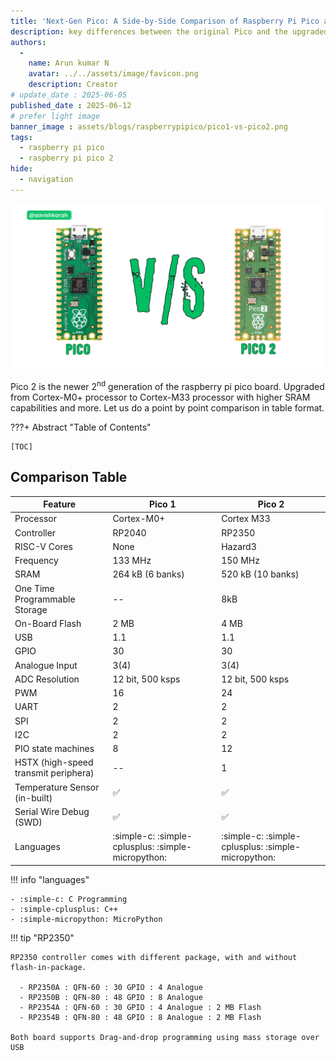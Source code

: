 ```yaml
---
title: 'Next-Gen Pico: A Side-by-Side Comparison of Raspberry Pi Pico and Pico 2'
description: key differences between the original Pico and the upgraded Pico 2.
authors:
  -
    name: Arun kumar N
    avatar: ../../assets/image/favicon.png
    description: Creator
# update_date : 2025-06-05
published_date : 2025-06-12
# prefer light image
banner_image : assets/blogs/raspberrypipico/pico1-vs-pico2.png
tags:
  - raspberry pi pico
  - raspberry pi pico 2
hide:
  - navigation
---
```



![pico_1-vs-pico_2](./../../../assets/blogs/raspberrypipico/pico1-vs-pico2.png
)

Pico 2 is the newer 2<sup>nd</sup> generation of the raspberry pi pico board. Upgraded from Cortex-M0+ processor to Cortex-M33 processor with higher SRAM capabilities and more. Let us do a point by point comparison in table format.


???+ Abstract "Table of Contents"

    [TOC]


## Comparison Table

| Feature                              | Pico 1             | Pico 2             |
| ------------------------------------ | ------------------ | ------------------ |
| Processor                            | Cortex-M0+         | Cortex M33         |
| Controller                           | RP2040             | RP2350             |
| RISC-V Cores                         | None               | Hazard3            |
| Frequency                            | 133 MHz            | 150 MHz            |
| SRAM                                 | 264 kB (6 banks)   | 520 kB (10 banks)  |
| One Time Programmable Storage        | --                 | 8kB                |
| On-Board Flash                       | 2 MB               | 4 MB               |
| USB                                  | 1.1                | 1.1                |
| GPIO                                 | 30                 | 30                 |
| Analogue Input                       | 3(4)               | 3(4)               |
| ADC Resolution                       | 12 bit, 500 ksps   | 12 bit, 500 ksps   |
| PWM                                  | 16                 | 24                 |
| UART                                 | 2                  | 2                  |
| SPI                                  | 2                  | 2                  |
| I2C                                  | 2                  | 2                  |
| PIO state machines                   | 8                  | 12                 |
| HSTX (high-speed transmit periphera) | --                 | 1                  |
| Temperature Sensor (in-built)        | :white_check_mark: | :white_check_mark: |
| Serial Wire Debug (SWD)              | :white_check_mark: | :white_check_mark: |
| Languages                            | :simple-c: :simple-cplusplus: :simple-micropython: | :simple-c: :simple-cplusplus: :simple-micropython: |

!!! info "languages"

    - :simple-c: C Programming
    - :simple-cplusplus: C++
    - :simple-micropython: MicroPython


!!! tip "RP2350"

    RP2350 controller comes with different package, with and without flash-in-package.

      - RP2350A : QFN-60 : 30 GPIO : 4 Analogue
      - RP2350B : QFN-80 : 48 GPIO : 8 Analogue
      - RP2354A : QFN-60 : 30 GPIO : 4 Analogue : 2 MB Flash
      - RP2354B : QFN-80 : 48 GPIO : 8 Analogue : 2 MB Flash
    
    Both board supports Drag-and-drop programming using mass storage over USB


